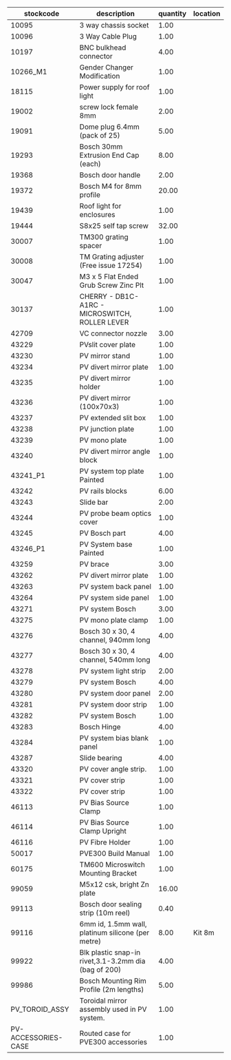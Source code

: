 |stockcode|description|quantity|location|
|---------|-----------|--------|--------|
|10095|3 way chassis socket|1.00||
|10096|3 Way Cable Plug|1.00||
|10197|BNC bulkhead connector|4.00||
|10266_M1|Gender Changer Modification|1.00||
|18115|Power supply for roof light|1.00||
|19002|screw lock female 8mm|2.00||
|19091|Dome plug 6.4mm (pack of 25)|5.00||
|19293|Bosch 30mm Extrusion End Cap (each)|8.00||
|19368|Bosch door handle|2.00||
|19372|Bosch M4 for 8mm profile|20.00||
|19439|Roof light for enclosures|1.00||
|19444|S8x25 self tap screw|32.00||
|30007|TM300 grating spacer|1.00||
|30008|TM Grating adjuster (Free issue 17254)|1.00||
|30047|M3 x 5 Flat Ended Grub Screw Zinc Plt|1.00||
|30137|CHERRY - DB1C-A1RC - MICROSWITCH, ROLLER LEVER|1.00||
|42709|VC connector nozzle|3.00||
|43229|PVslit cover plate|1.00||
|43230|PV mirror stand|1.00||
|43234|PV divert mirror plate|1.00||
|43235|PV divert mirror holder|1.00||
|43236|PV divert mirror (100x70x3)|1.00||
|43237|PV extended slit box|1.00||
|43238|PV junction plate|1.00||
|43239|PV mono plate|1.00||
|43240|PV divert mirror angle block|1.00||
|43241_P1|PV system top plate Painted|1.00||
|43242|PV rails blocks|6.00||
|43243|Slide bar|2.00||
|43244|PV probe beam optics cover|1.00||
|43245|PV Bosch part|4.00||
|43246_P1|PV System base Painted|1.00||
|43259|PV brace|3.00||
|43262|PV divert mirror plate|1.00||
|43263|PV system back panel|1.00||
|43264|PV system side panel|1.00||
|43271|PV system Bosch|3.00||
|43275|PV mono plate clamp|1.00||
|43276|Bosch 30 x 30, 4 channel, 940mm long|4.00||
|43277|Bosch 30 x 30, 4 channel, 540mm long|4.00||
|43278|PV system light strip|2.00||
|43279|PV system Bosch|4.00||
|43280|PV system door panel|2.00||
|43281|PV system door strip|1.00||
|43282|PV system Bosch|1.00||
|43283|Bosch Hinge|4.00||
|43284|PV system bias blank panel|1.00||
|43287|Slide bearing|4.00||
|43320|PV cover angle strip.|1.00||
|43321|PV cover strip|1.00||
|43322|PV cover strip|1.00||
|46113|PV Bias Source Clamp|1.00||
|46114|PV Bias Source Clamp Upright|1.00||
|46116|PV Fibre Holder|1.00||
|50017|PVE300 Build Manual|1.00||
|60175|TM600 Microswitch Mounting Bracket|1.00||
|99059|M5x12 csk, bright Zn plate|16.00||
|99113|Bosch door sealing strip (10m reel)|0.40||
|99116|6mm id, 1.5mm wall, platinum silicone (per metre)|8.00|Kit 8m|
|99922|Blk plastic snap-in rivet,3.1-3.2mm dia (bag of 200)|4.00||
|99986|Bosch Mounting Rim Profile (2m lengths)|5.00||
|PV_TOROID_ASSY|Toroidal mirror assembly used in PV system.|1.00||
|PV-ACCESSORIES-CASE|Routed case for PVE300 accessories|1.00||
